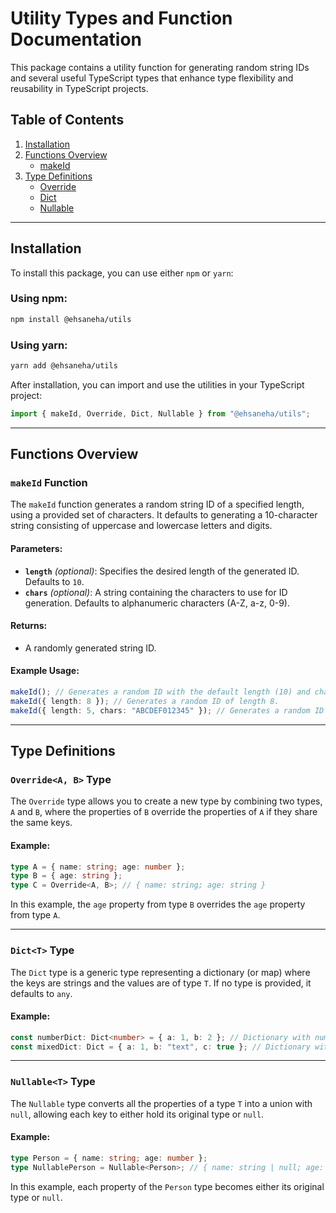 # Utility Types and Function Documentation

This package contains a utility function for generating random string IDs and several useful TypeScript types that enhance type flexibility and reusability in TypeScript projects.

## Table of Contents

1. [Installation](#installation)
2. [Functions Overview](#functions-overview)
   - [makeId](#makeid-function)
3. [Type Definitions](#type-definitions)
   - [Override](#override-type)
   - [Dict](#dict-type)
   - [Nullable](#nullable-type)

---

## Installation

To install this package, you can use either `npm` or `yarn`:

### Using npm:

```bash
npm install @ehsaneha/utils
```

### Using yarn:

```bash
yarn add @ehsaneha/utils
```

After installation, you can import and use the utilities in your TypeScript project:

```typescript
import { makeId, Override, Dict, Nullable } from "@ehsaneha/utils";
```

---

## Functions Overview

### `makeId` Function

The `makeId` function generates a random string ID of a specified length, using a provided set of characters. It defaults to generating a 10-character string consisting of uppercase and lowercase letters and digits.

#### Parameters:

- **`length`** _(optional)_: Specifies the desired length of the generated ID. Defaults to `10`.
- **`chars`** _(optional)_: A string containing the characters to use for ID generation. Defaults to alphanumeric characters (A-Z, a-z, 0-9).

#### Returns:

- A randomly generated string ID.

#### Example Usage:

```typescript
makeId(); // Generates a random ID with the default length (10) and character set.
makeId({ length: 8 }); // Generates a random ID of length 8.
makeId({ length: 5, chars: "ABCDEF012345" }); // Generates a random ID of length 5 using custom characters.
```

---

## Type Definitions

### `Override<A, B>` Type

The `Override` type allows you to create a new type by combining two types, `A` and `B`, where the properties of `B` override the properties of `A` if they share the same keys.

#### Example:

```typescript
type A = { name: string; age: number };
type B = { age: string };
type C = Override<A, B>; // { name: string; age: string }
```

In this example, the `age` property from type `B` overrides the `age` property from type `A`.

---

### `Dict<T>` Type

The `Dict` type is a generic type representing a dictionary (or map) where the keys are strings and the values are of type `T`. If no type is provided, it defaults to `any`.

#### Example:

```typescript
const numberDict: Dict<number> = { a: 1, b: 2 }; // Dictionary with number values.
const mixedDict: Dict = { a: 1, b: "text", c: true }; // Dictionary with mixed values (default `any` type).
```

---

### `Nullable<T>` Type

The `Nullable` type converts all the properties of a type `T` into a union with `null`, allowing each key to either hold its original type or `null`.

#### Example:

```typescript
type Person = { name: string; age: number };
type NullablePerson = Nullable<Person>; // { name: string | null; age: number | null }
```

In this example, each property of the `Person` type becomes either its original type or `null`.
